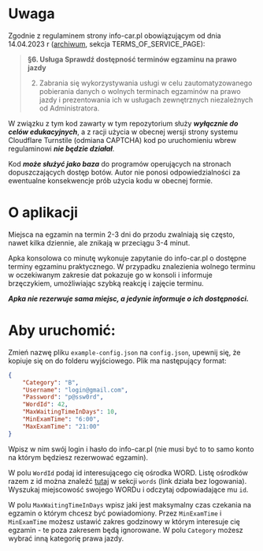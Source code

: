 # Uwaga
Zgodnie z regulaminem strony info-car.pl obowiązującym od dnia 14.04.2023 r ([archiwum](https://web.archive.org/web/20230605075318/https://info-car.pl/new/assets/i18n/pl.json?v=1.2.8), sekcja TERMS_OF_SERVICE_PAGE):
> **§6. Usługa Sprawdź dostępność terminów egzaminu na prawo jazdy**
> 
> 2. Zabrania się wykorzystywania usługi w celu zautomatyzowanego pobierania danych o wolnych terminach egzaminów na prawo jazdy i prezentowania ich w usługach zewnętrznych niezależnych od Administratora.

W związku z tym kod zawarty w tym repozytorium służy ***wyłącznie do celów edukacyjnych***, a z racji użycia w obecnej wersji strony systemu Cloudflare Turnstile (odmiana CAPTCHA) kod po uruchomieniu wbrew regulaminowi ***nie będzie działał***.

Kod ***może służyć jako baza*** do programów operujących na stronach dopuszczających dostęp botów. Autor nie ponosi odpowiedzialności za ewentualne konsekwencje prób użycia kodu w obecnej formie.

# O aplikacji
Miejsca na egzamin na termin 2-3 dni do przodu zwalniają się często, nawet kilka dziennie, ale znikają w przeciągu 3-4 minut. 

Apka konsolowa co minutę wykonuje zapytanie do info-car.pl o dostępne terminy egzaminu praktycznego. W przypadku znalezienia wolnego terminu w oczekiwanym zakresie dat pokazuje go w konsoli i informuje brzęczykiem, umożliwiając szybką reakcję i zajęcie terminu. 

***Apka nie rezerwuje sama miejsc, a jedynie informuje o ich dostępności.*** 

# Aby uruchomić:

Zmień nazwę pliku `example-config.json` na `config.json`, upewnij się, że kopiuje się on do folderu wyjściowego. Plik ma następujący format:
```json
{
	"Category": "B",
	"Username": "login@gmail.com",
	"Password": "p@ssw0rd",
	"WordId": 42,
	"MaxWaitingTimeInDays": 10,
	"MinExamTime": "6:00",
	"MaxExamTime": "21:00"
}
```

Wpisz w nim swój login i hasło do info-car.pl (nie musi być to to samo konto na którym będziesz rezerwować egzamin).

W polu `WordId` podaj id interesującego cię ośrodka WORD. Listę ośrodków razem z id można znaleźć [tutaj](https://info-car.pl/api/word/word-centers) w sekcji `words` (link działa bez logowania). Wyszukaj miejscowość swojego WORDu i odczytaj odpowiadające mu `id`.

W polu `MaxWaitingTimeInDays` wpisz jaki jest maksymalny czas czekania na egzamin o którym chcesz być powiadomiony. Przez `MinExamTime` i `MinExamTime` możesz ustawić zakres godzinowy w którym interesuje cię egzamin - te poza zakresem będą ignorowane. W polu `Category` możesz wybrać inną kategorię prawa jazdy.
